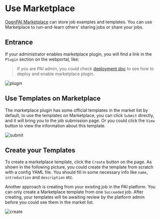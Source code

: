 # Use Marketplace

[OpenPAI Marketplace](https://github.com/microsoft/openpaimarketplace) can store job examples and templates. You can use Marketplace to run-and-learn others' sharing jobs or share your jobs.

## Entrance

If your administrator enables marketplace plugin, you will find a link in the `Plugin` section on the webportal, like:

> If you are PAI admin, you could check [deployment doc](https://github.com/microsoft/openpaimarketplace/blob/master/docs/deployment.md) to see how to deploy and enable marketplace plugin.

![plugin](imgs/marketplace-plugin.png)

## Use Templates on Marketplace

The marketplace plugin has some official templates in the market list by default, to use the templates on Marketplace, you can click `Submit` directly, and it will bring you to the job submission page. Or you could click the `View` button to view the information about this template.

![submit](imgs/marketplace-submit.png)

## Create your Templates

To create a marketplace template, click the `Create` button on the page. As shown in the following picture, you could create the template from scratch with a config YAML file. You should fill in some necessary info like `name`, `introduction` and `description` etc. 

Another approach is creating from your existing job in the PAI platform. You can only create a Marketplace template from one `Succeeded` job. After creating, your templates will be awaiting review by the platform admin before you could see them in the market list.

![create](imgs/marketplace-create-new.png)
